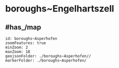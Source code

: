 # boroughs~Engelhartszell


## #has_/map  



```leaflet
id: boroughs~Asperhofen
zoomFeatures: true 
minZoom: 2 
maxZoom: 18
geojsonFolder: ./boroughs~Asperhofen//
markerFolder: ./boroughs~Asperhofen/
```

